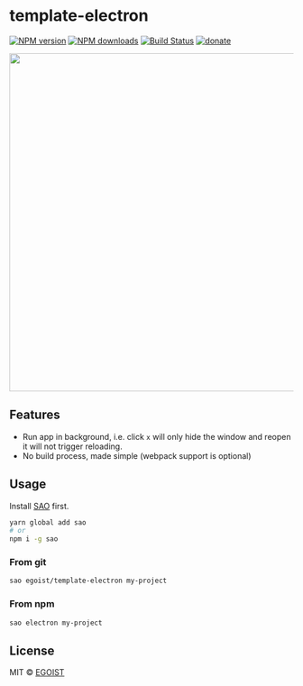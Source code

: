 # template-electron

[![NPM version](https://img.shields.io/npm/v/template-electron.svg?style=flat-square)](https://npmjs.com/package/template-electron) [![NPM downloads](https://img.shields.io/npm/dm/template-electron.svg?style=flat-square)](https://npmjs.com/package/template-electron) [![Build Status](https://img.shields.io/circleci/project/egoist/template-electron/master.svg?style=flat-square)](https://circleci.com/gh/egoist/template-electron) [![donate](https://img.shields.io/badge/$-donate-ff69b4.svg?maxAge=2592000&style=flat-square)](https://github.com/egoist/donate)


 <img src="https://ooo.0o0.ooo/2017/06/04/5932e1555343c.gif" width="600" />

## Features

- Run app in background, i.e. click `x` will only hide the window and reopen it will not trigger reloading.
- No build process, made simple (webpack support is optional)

## Usage

Install [SAO](https://github.com/egoist/sao) first.

```bash
yarn global add sao
# or
npm i -g sao
```

### From git

```bash
sao egoist/template-electron my-project
```

### From npm

```bash
sao electron my-project
```

## License

MIT &copy; [EGOIST](https://github.com/egoist)
